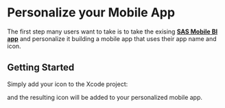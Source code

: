# Personalize your Mobile App

The first step many users want to take is to take the exising [**SAS Mobile BI app**](https://itunes.apple.com/us/app/sas-mobile-bi/id511030524?mt=8) and personalize it building a mobile app that uses their app name and icon. 

## Getting Started

Simply add your icon to the Xcode project: 



and the resulting icon will be added to your personalized mobile app.
